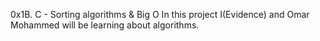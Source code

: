 0x1B. C - Sorting algorithms & Big O
In this project I(Evidence)  and Omar Mohammed will be learning about algorithms.
